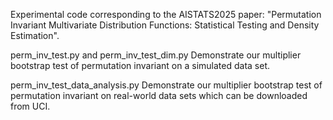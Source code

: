 Experimental code corresponding to the AISTATS2025 paper: "Permutation Invariant Multivariate Distribution Functions: Statistical Testing and Density Estimation".

perm_inv_test.py and perm_inv_test_dim.py
Demonstrate our multiplier bootstrap test of permutation invariant on a simulated data set.

perm_inv_test_data_analysis.py
Demonstrate our multiplier bootstrap test of permutation invariant on real-world data sets which can be downloaded from UCI.


